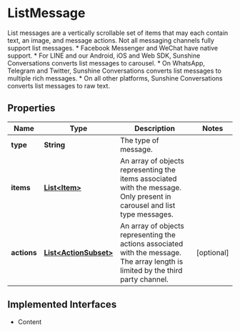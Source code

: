 

# ListMessage

List messages are a vertically scrollable set of items that may each contain text, an image, and message actions. Not all messaging channels fully support list messages. * Facebook Messenger and WeChat have native support. * For LINE and our Android, iOS and Web SDK, Sunshine Conversations converts list messages to carousel. * On WhatsApp, Telegram and Twitter, Sunshine Conversations converts list messages to multiple rich messages. * On all other platforms, Sunshine Conversations converts list messages to raw text. 
## Properties

Name | Type | Description | Notes
------------ | ------------- | ------------- | -------------
**type** | **String** | The type of message. | 
**items** | [**List&lt;Item&gt;**](Item.md) | An array of objects representing the items associated with the message. Only present in carousel and list type messages. | 
**actions** | [**List&lt;ActionSubset&gt;**](ActionSubset.md) | An array of objects representing the actions associated with the message. The array length is limited by the third party channel. |  [optional]


## Implemented Interfaces

* Content


